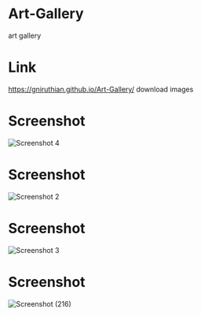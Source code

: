 # Art-Gallery
art gallery

# Link
https://gniruthian.github.io/Art-Gallery/
download images

# Screenshot
![Screenshot 4](https://user-images.githubusercontent.com/88297426/146643868-68ae93c1-23ac-4e24-9541-f804039beb86.png)

# Screenshot
![Screenshot 2](https://user-images.githubusercontent.com/88297426/146643896-e9353a15-9111-42c0-a86d-67a5657a1bd0.png)

# Screenshot
![Screenshot 3](https://user-images.githubusercontent.com/88297426/146643902-bba0e1f0-7f23-4be5-be2e-daf13c9c902f.png)

# Screenshot
![Screenshot (216)](https://user-images.githubusercontent.com/88297426/147875089-31a92d3f-8b19-435d-80d1-0ab48ae08cef.png)
